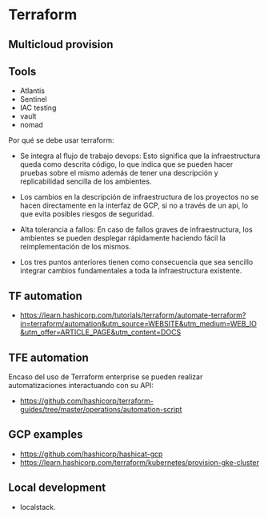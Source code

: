 # Terraform

## Multicloud provision

## Tools
* Atlantis
* Sentinel
* IAC testing 
* vault
* nomad

Por qué se debe usar terraform: 

* Se integra al flujo de trabajo devops: Esto significa que  la infraestructura queda como descrita código, lo que indica que se pueden hacer pruebas sobre el mismo además de tener una descripción y replicabilidad sencilla de los ambientes.
 
* Los cambios en la descripción de infraestructura de los proyectos no se hacen directamente en la interfaz de GCP, si no a través de un api,
lo que evita posibles riesgos de seguridad. 

* Alta tolerancia a fallos:  En caso de fallos graves de infraestructura, los ambientes se pueden desplegar rápidamente haciendo fácil la reimplementación de los mismos. 

* Los tres puntos anteriores tienen como consecuencia que sea sencillo integrar cambios fundamentales a toda la infraestructura existente.  

## TF automation 
* https://learn.hashicorp.com/tutorials/terraform/automate-terraform?in=terraform/automation&utm_source=WEBSITE&utm_medium=WEB_IO&utm_offer=ARTICLE_PAGE&utm_content=DOCS

## TFE automation

Encaso del uso de Terraform enterprise se pueden realizar automatizaciones interactuando con su API:

* https://github.com/hashicorp/terraform-guides/tree/master/operations/automation-script

## GCP examples

* https://github.com/hashicorp/hashicat-gcp
* https://learn.hashicorp.com/terraform/kubernetes/provision-gke-cluster

## Local development
* localstack.
